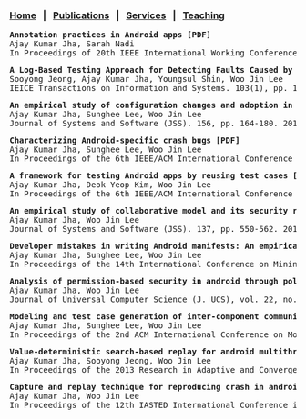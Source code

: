 
### [Home](index.md) &nbsp;&nbsp;|&nbsp;&nbsp; [Publications](publications.md) &nbsp;&nbsp;|&nbsp;&nbsp; [Services](services.md) &nbsp;&nbsp;|&nbsp;&nbsp; [Teaching](teaching.md)

<pre>
<b>Annotation practices in Android apps [PDF]</b>
Ajay Kumar Jha, Sarah Nadi
In Proceedings of 20th IEEE International Working Conference on Source Code Analysis & Manipulation (SCAM), 2020.
</pre>

<pre>
<b>A Log-Based Testing Approach for Detecting Faults Caused by Incorrect Assumptions About the Environment [PDF]</b>
Sooyong Jeong, Ajay Kumar Jha, Youngsul Shin, Woo Jin Lee
IEICE Transactions on Information and Systems. 103(1), pp. 170-173. 2020.
</pre>

<pre>
<b>An empirical study of configuration changes and adoption in Android apps [PDF]</b>
Ajay Kumar Jha, Sunghee Lee, Woo Jin Lee
Journal of Systems and Software (JSS). 156, pp. 164-180. 2019.
</pre>

<pre>
<b>Characterizing Android-specific crash bugs [PDF]</b>
Ajay Kumar Jha, Sunghee Lee, Woo Jin Lee
In Proceedings of the 6th IEEE/ACM International Conference on Mobile Software Engineering and Systems (MOBILESoft), pp. 111-122. IEEE Press, 2019.
</pre>

<pre>
<b>A framework for testing Android apps by reusing test cases [PDF]</b>
Ajay Kumar Jha, Deok Yeop Kim, Woo Jin Lee
In Proceedings of the 6th IEEE/ACM International Conference on Mobile Software Engineering and Systems (MOBILESoft), pp. 20-24. 2019. Vision Track.
</pre>

<pre>
<b>An empirical study of collaborative model and its security risk in Android [PDF]</b>
Ajay Kumar Jha, Woo Jin Lee
Journal of Systems and Software (JSS). 137, pp. 550-562. 2018.         
</pre>

<pre>
<b>Developer mistakes in writing Android manifests: An empirical study of configuration errors [PDF]</b>
Ajay Kumar Jha, Sunghee Lee, Woo Jin Lee
In Proceedings of the 14th International Conference on Mining Software Repositories (MSR), pp. 25-36. IEEE Press, 2017.          
</pre>

<pre>
<b>Analysis of permission-based security in android through policy expert, developer, and end user perspectives [PDF]</b>             
Ajay Kumar Jha, Woo Jin Lee
Journal of Universal Computer Science (J. UCS), vol. 22, no. 4 (2016), 459-474.
</pre>

<pre>
<b>Modeling and test case generation of inter-component communication in android [PDF] [Extended Version - [PDF]</b>
Ajay Kumar Jha, Sunghee Lee, Woo Jin Lee
In Proceedings of the 2nd ACM International Conference on Mobile Software Engineering and Systems (MOBILESoft), pp. 113-116. IEEE Press, 2015.
</pre>

<pre>
<b>Value-deterministic search-based replay for android multithreaded applications [PDF]</b>
Ajay Kumar Jha, Sooyong Jeong, Woo Jin Lee
In Proceedings of the 2013 Research in Adaptive and Convergent Systems (RACS), pp. 381-386. ACM, 2013.
</pre>

<pre>
<b>Capture and replay technique for reproducing crash in android applications [PDF]</b>
Ajay Kumar Jha, Woo Jin Lee
In Proceedings of the 12th IASTED International Conference in Software Engineering, pp. 783-790. 2013.
</pre>